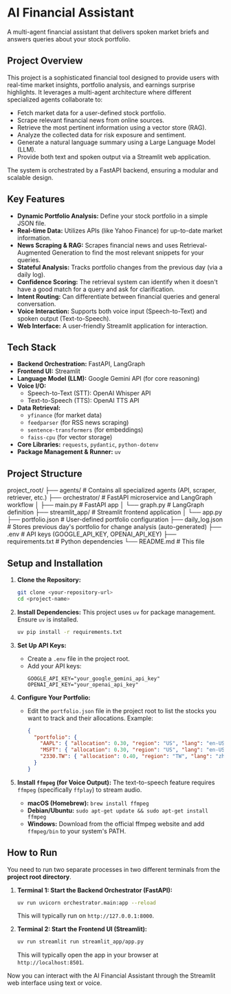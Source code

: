 # AI Financial Assistant

A multi-agent financial assistant that delivers spoken market briefs and answers queries about your stock portfolio.

## Project Overview

This project is a sophisticated financial tool designed to provide users with real-time market insights, portfolio analysis, and earnings surprise highlights. It leverages a multi-agent architecture where different specialized agents collaborate to:

* Fetch market data for a user-defined stock portfolio.
* Scrape relevant financial news from online sources.
* Retrieve the most pertinent information using a vector store (RAG).
* Analyze the collected data for risk exposure and sentiment.
* Generate a natural language summary using a Large Language Model (LLM).
* Provide both text and spoken output via a Streamlit web application.

The system is orchestrated by a FastAPI backend, ensuring a modular and scalable design.

## Key Features

* **Dynamic Portfolio Analysis:** Define your stock portfolio in a simple JSON file.
* **Real-time Data:** Utilizes APIs (like Yahoo Finance) for up-to-date market information.
* **News Scraping & RAG:** Scrapes financial news and uses Retrieval-Augmented Generation to find the most relevant snippets for your queries.
* **Stateful Analysis:** Tracks portfolio changes from the previous day (via a daily log).
* **Confidence Scoring:** The retrieval system can identify when it doesn't have a good match for a query and ask for clarification.
* **Intent Routing:** Can differentiate between financial queries and general conversation.
* **Voice Interaction:** Supports both voice input (Speech-to-Text) and spoken output (Text-to-Speech).
* **Web Interface:** A user-friendly Streamlit application for interaction.

## Tech Stack

* **Backend Orchestration:** FastAPI, LangGraph
* **Frontend UI:** Streamlit
* **Language Model (LLM):** Google Gemini API (for core reasoning)
* **Voice I/O:**
    * Speech-to-Text (STT): OpenAI Whisper API
    * Text-to-Speech (TTS): OpenAI TTS API
* **Data Retrieval:**
    * `yfinance` (for market data)
    * `feedparser` (for RSS news scraping)
    * `sentence-transformers` (for embeddings)
    * `faiss-cpu` (for vector storage)
* **Core Libraries:** `requests`, `pydantic`, `python-dotenv`
* **Package Management & Runner:** `uv`

## Project Structure

project_root/
├── agents/             # Contains all specialized agents (API, scraper, retriever, etc.)
├── orchestrator/       # FastAPI microservice and LangGraph workflow
│   ├── main.py         # FastAPI app
│   └── graph.py        # LangGraph definition
├── streamlit_app/      # Streamlit frontend application
│   └── app.py
├── portfolio.json      # User-defined portfolio configuration
├── daily_log.json      # Stores previous day's portfolio for change analysis (auto-generated)
├── .env                # API keys (GOOGLE_API_KEY, OPENAI_API_KEY)
├── requirements.txt    # Python dependencies
└── README.md           # This file


## Setup and Installation

1.  **Clone the Repository:**
    ```bash
    git clone <your-repository-url>
    cd <project-name>
    ```

2.  **Install Dependencies:**
    This project uses `uv` for package management. Ensure `uv` is installed.
    ```bash
    uv pip install -r requirements.txt
    ```

3.  **Set Up API Keys:**
    * Create a `.env` file in the project root.
    * Add your API keys:
        ```env
        GOOGLE_API_KEY="your_google_gemini_api_key"
        OPENAI_API_KEY="your_openai_api_key"
        ```

4.  **Configure Your Portfolio:**
    * Edit the `portfolio.json` file in the project root to list the stocks you want to track and their allocations. Example:
        ```json
        {
          "portfolio": {
            "AAPL": { "allocation": 0.30, "region": "US", "lang": "en-US" },
            "MSFT": { "allocation": 0.30, "region": "US", "lang": "en-US" },
            "2330.TW": { "allocation": 0.40, "region": "TW", "lang": "zh-Hant" }
          }
        }
        ```

5.  **Install `ffmpeg` (for Voice Output):**
    The text-to-speech feature requires `ffmpeg` (specifically `ffplay`) to stream audio.
    * **macOS (Homebrew):** `brew install ffmpeg`
    * **Debian/Ubuntu:** `sudo apt-get update && sudo apt-get install ffmpeg`
    * **Windows:** Download from the official ffmpeg website and add `ffmpeg/bin` to your system's PATH.

## How to Run

You need to run two separate processes in two different terminals from the **project root directory**.

1.  **Terminal 1: Start the Backend Orchestrator (FastAPI):**
    ```bash
    uv run uvicorn orchestrator.main:app --reload
    ```
    This will typically run on `http://127.0.0.1:8000`.

2.  **Terminal 2: Start the Frontend UI (Streamlit):**
    ```bash
    uv run streamlit run streamlit_app/app.py
    ```
    This will typically open the app in your browser at `http://localhost:8501`.

Now you can interact with the AI Financial Assistant through the Streamlit web interface using text or voice.

